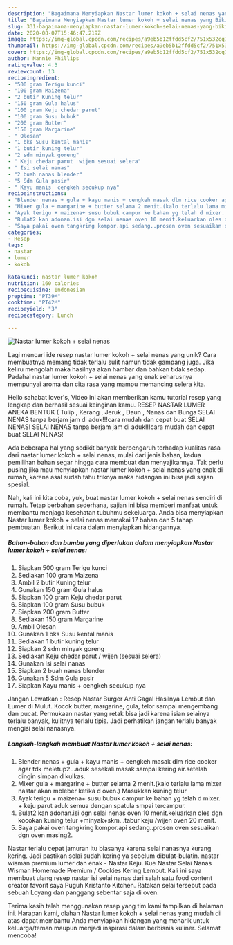 ```yaml
---
description: "Bagaimana Menyiapkan Nastar lumer kokoh + selai nenas yang Bikin Ngiler"
title: "Bagaimana Menyiapkan Nastar lumer kokoh + selai nenas yang Bikin Ngiler"
slug: 331-bagaimana-menyiapkan-nastar-lumer-kokoh-selai-nenas-yang-bikin-ngiler
date: 2020-08-07T15:46:47.219Z
image: https://img-global.cpcdn.com/recipes/a9eb5b12ffdd5cf2/751x532cq70/nastar-lumer-kokoh-selai-nenas-foto-resep-utama.jpg
thumbnail: https://img-global.cpcdn.com/recipes/a9eb5b12ffdd5cf2/751x532cq70/nastar-lumer-kokoh-selai-nenas-foto-resep-utama.jpg
cover: https://img-global.cpcdn.com/recipes/a9eb5b12ffdd5cf2/751x532cq70/nastar-lumer-kokoh-selai-nenas-foto-resep-utama.jpg
author: Nannie Phillips
ratingvalue: 4.3
reviewcount: 13
recipeingredient:
- "500 gram Terigu kunci"
- "100 gram Maizena"
- "2 butir Kuning telur"
- "150 gram Gula halus"
- "100 gram Keju chedar parut"
- "100 gram Susu bubuk"
- "200 gram Butter"
- "150 gram Margarine"
- " Olesan"
- "1 bks Susu kental manis"
- "1 butir kuning telur"
- "2 sdm minyak goreng"
- " Keju chedar parut  wijen sesuai selera"
- " Isi selai nanas"
- "2 buah nanas blender"
- "5 Sdm Gula pasir"
- " Kayu manis  cengkeh secukup nya"
recipeinstructions:
- "Blender nenas + gula + kayu manis + cengkeh masak dlm rice cooker agar tdk meletup2...aduk sesekali.masak sampai kering air.setelah dingin simpan d kulkas."
- "Mixer gula + margarine + butter selama 2 menit.(kalo terlalu lama mixer nastar akan mbleber ketika d oven.) Masukkan kuning telur"
- "Ayak terigu + maizena+ susu bubuk campur ke bahan yg telah d mixer. + keju parut aduk semua dengan spatula smpai tercampur."
- "Bulat2 kan adonan.isi dgn selai nenas oven 10 menit.keluarkan oles dgn kocokan kuning telur +minyak+skm...tabur keju /wijen oven 20 menit."
- "Saya pakai oven tangkring kompor.api sedang..prosen oven sesuaikan dgn oven masing2."
categories:
- Resep
tags:
- nastar
- lumer
- kokoh

katakunci: nastar lumer kokoh 
nutrition: 160 calories
recipecuisine: Indonesian
preptime: "PT39M"
cooktime: "PT42M"
recipeyield: "3"
recipecategory: Lunch

---
```



![Nastar lumer kokoh + selai nenas](https://img-global.cpcdn.com/recipes/a9eb5b12ffdd5cf2/751x532cq70/nastar-lumer-kokoh-selai-nenas-foto-resep-utama.jpg)

Lagi mencari ide resep nastar lumer kokoh + selai nenas yang unik? Cara membuatnya memang tidak terlalu sulit namun tidak gampang juga. Jika keliru mengolah maka hasilnya akan hambar dan bahkan tidak sedap. Padahal nastar lumer kokoh + selai nenas yang enak seharusnya mempunyai aroma dan cita rasa yang mampu memancing selera kita.

Hello sahabat lover&#39;s, Video ini akan memberikan kamu tutorial resep yang lengkap dan berhasil sesuai keinginan kamu. RESEP NASTAR LUMER ANEKA BENTUK ( Tulip , Kerang , Jeruk , Daun , Nanas dan Bunga SELAI NENAS tanpa berjam jam di aduk!!!cara mudah dan cepat buat SELAI NENAS! SELAI NENAS tanpa berjam jam di aduk!!!cara mudah dan cepat buat SELAI NENAS!

Ada beberapa hal yang sedikit banyak berpengaruh terhadap kualitas rasa dari nastar lumer kokoh + selai nenas, mulai dari jenis bahan, kedua pemilihan bahan segar hingga cara membuat dan menyajikannya. Tak perlu pusing jika mau menyiapkan nastar lumer kokoh + selai nenas yang enak di rumah, karena asal sudah tahu triknya maka hidangan ini bisa jadi sajian spesial.


Nah, kali ini kita coba, yuk, buat nastar lumer kokoh + selai nenas sendiri di rumah. Tetap berbahan sederhana, sajian ini bisa memberi manfaat untuk membantu menjaga kesehatan tubuhmu sekeluarga. Anda bisa menyiapkan Nastar lumer kokoh + selai nenas memakai 17 bahan dan 5 tahap pembuatan. Berikut ini cara dalam menyiapkan hidangannya.

<!--inarticleads1-->

##### Bahan-bahan dan bumbu yang diperlukan dalam menyiapkan Nastar lumer kokoh + selai nenas:

1. Siapkan 500 gram Terigu kunci
1. Sediakan 100 gram Maizena
1. Ambil 2 butir Kuning telur
1. Gunakan 150 gram Gula halus
1. Siapkan 100 gram Keju chedar parut
1. Siapkan 100 gram Susu bubuk
1. Siapkan 200 gram Butter
1. Sediakan 150 gram Margarine
1. Ambil  Olesan
1. Gunakan 1 bks Susu kental manis
1. Sediakan 1 butir kuning telur
1. Siapkan 2 sdm minyak goreng
1. Sediakan  Keju chedar parut / wijen (sesuai selera)
1. Gunakan  Isi selai nanas
1. Siapkan 2 buah nanas blender
1. Gunakan 5 Sdm Gula pasir
1. Siapkan  Kayu manis + cengkeh secukup nya


Jangan Lewatkan : Resep Nastar Burger Anti Gagal Hasilnya Lembut dan Lumer di Mulut. Kocok butter, margarine, gula, telor sampai mengembang dan pucat. Permukaan nastar yang retak bisa jadi karena isian selainya terlalu banyak, kulitnya terlalu tipis. Jadi perhatikan jangan terlalu banyak mengisi selai nanasnya. 

<!--inarticleads2-->

##### Langkah-langkah membuat Nastar lumer kokoh + selai nenas:

1. Blender nenas + gula + kayu manis + cengkeh masak dlm rice cooker agar tdk meletup2...aduk sesekali.masak sampai kering air.setelah dingin simpan d kulkas.
1. Mixer gula + margarine + butter selama 2 menit.(kalo terlalu lama mixer nastar akan mbleber ketika d oven.) Masukkan kuning telur
1. Ayak terigu + maizena+ susu bubuk campur ke bahan yg telah d mixer. + keju parut aduk semua dengan spatula smpai tercampur.
1. Bulat2 kan adonan.isi dgn selai nenas oven 10 menit.keluarkan oles dgn kocokan kuning telur +minyak+skm...tabur keju /wijen oven 20 menit.
1. Saya pakai oven tangkring kompor.api sedang..prosen oven sesuaikan dgn oven masing2.


Nastar terlalu cepat jamuran itu biasanya karena selai nanasnya kurang kering. Jadi pastikan selai sudah kering ya sebelum dibulat-bulatin. nastar wisman premium lumer dan enak - Nastar Keju. Kue Nastar Selai Nanas Wisman Homemade Premium / Cookies Kering Lembut. Kali ini saya membuat ulang resep nastar isi selai nanas dari salah satu food content creator favorit saya Puguh Kristanto Kitchen. Ratakan selai tersebut pada sebuah Loyang dan panggang sebentar saja di oven. 

Terima kasih telah menggunakan resep yang tim kami tampilkan di halaman ini. Harapan kami, olahan Nastar lumer kokoh + selai nenas yang mudah di atas dapat membantu Anda menyiapkan hidangan yang menarik untuk keluarga/teman maupun menjadi inspirasi dalam berbisnis kuliner. Selamat mencoba!
